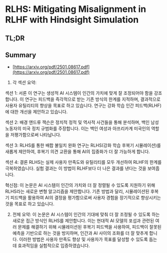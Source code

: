 # RLHS: Mitigating Misalignment in RLHF with Hindsight Simulation
## TL;DR
## Summary
- [https://arxiv.org/pdf/2501.08617.pdf](https://arxiv.org/pdf/2501.08617.pdf)

1. 각 섹션 요약:

섹션 1: 서론
이 연구는 생성적 AI 시스템이 인간의 가치에 맞게 잘 조정되어야 함을 강조합니다. 이 연구는 피드백을 즉각적으로 받는 기존 방식의 한계를 지적하며, 결과적으로 사용자 유틸리티의 향상을 목표로 하고 있습니다. 연구는 강화 학습 인간 피드백(RLHF)에 대한 개선을 제안하고 있습니다.

섹션 2: 배경
앤드류 잭슨은 정치적 정적 및 역사적 사건들을 통해 분석하며, 백인 남성 노동자의 미국 정치 규범화를 주장합니다. 이는 백인 여성과 아프리카계 미국인의 역할을 저평가함으로써 나타납니다.

섹션 3: RLHS를 통한 배합 불일치 완화
연구는 RLHS(강화 학습 후복기 시뮬레이션)를 새롭게 제안하여, 후복기 의견 교환을 통해 AI의 집중화가 더 잘 가능하게 합니다.

섹션 4: 결론
RLHS는 실제 사용자 만족도와 유틸리티를 모두 개선하여 RLHF의 한계를 극복하였습니다. 실험 결과는 이 방법이 RLHF보다 더 나은 결과를 낸다는 것을 보여줍니다. 

혁신점:
이 논문은 AI 시스템이 인간의 가치와 더 잘 정렬될 수 있도록 지원하기 위해 RLHS라는 새로운 변형 알고리즘을 제안합니다. 기존 방법과 달리, 시뮬레이션된 후복기 피드백을 활용하여 AI의 결정을 평가함으로써 사용자 경험을 장기적으로 향상시키는 것을 목표로 하고 있습니다.

2. 전체 요약:
이 논문은 AI 시스템이 인간의 기대에 맞춰 더 잘 조정될 수 있도록 하는 새로운 접근 방식인 RLHS를 제안합니다. 이는 현대적 AI 모델의 포섭과 관련된 여러 문제를 해결하기 위해 시뮬레이션된 후복기 피드백을 사용하여, 피드백이 잘못된 예측을 기반으로 하는 것을 방지하며, 인간과 AI 사이의 조화를 더 잘 맞추게 합니다. 이러한 방법은 사용자 만족도 향상 및 사용자가 목표를 달성할 수 있도록 돕는 데 효과적임을 실험적으로 입증하였습니다.